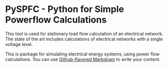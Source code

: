 # PySPFC - Python for Simple Powerflow Calculations
This tool is used for stationary load flow calculation of an electrical network.
The state of the art includes calculations of electrical networks with a single voltage level.

This is package for simulating electrical energy systems, using power flow calculations. You can use
[Github-flavored Markdown](https://guides.github.com/features/mastering-markdown/)
to write your content.